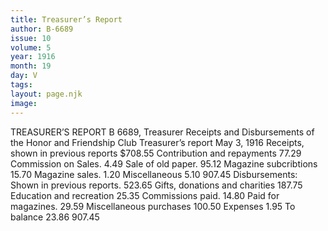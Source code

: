 ```yaml
---
title: Treasurer’s Report
author: B-6689
issue: 10
volume: 5
year: 1916
month: 19
day: V
tags:
layout: page.njk
image:
---
```

TREASURER’S REPORT   B 6689, Treasurer      Receipts and Disbursements of the Honor and Friendship Club      Treasurer’s report May 3, 1916      Receipts, shown in previous reports 	$708.55   Contribution and repayments		    77.29   Commission on Sales.			               4.49   Sale of old paper.				    95.12   Magazine subcribtions			    15.70   Magazine sales.				               1.20   Miscellaneous				               5.10   						           907.45      Disbursements:      Shown in previous reports.			  523.65   Gifts, donations and charities		  187.75   Education and recreation			    25.35   Commissions paid.				    14.80   Paid for magazines.				    29.59   Miscellaneous purchases			  100.50   Expenses					               1.95   To balance					             23.86   						           907.45   
